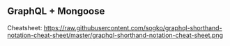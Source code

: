 GraphQL + Mongoose
---

Cheatsheet:
https://raw.githubusercontent.com/sogko/graphql-shorthand-notation-cheat-sheet/master/graphql-shorthand-notation-cheat-sheet.png
